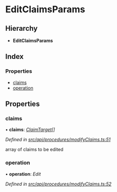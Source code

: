 # EditClaimsParams

## Hierarchy

* **EditClaimsParams**

## Index

### Properties

* [claims](editclaimsparams.md#claims)
* [operation](editclaimsparams.md#operation)

## Properties

### claims

• **claims**: [_ClaimTarget_](claimtarget.md)_\[\]_

_Defined in_ [_src/api/procedures/modifyClaims.ts:51_](https://github.com/PolymathNetwork/polymesh-sdk/blob/bf2b7a12/src/api/procedures/modifyClaims.ts#L51)

array of claims to be edited

### operation

• **operation**: _Edit_

_Defined in_ [_src/api/procedures/modifyClaims.ts:52_](https://github.com/PolymathNetwork/polymesh-sdk/blob/bf2b7a12/src/api/procedures/modifyClaims.ts#L52)

